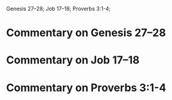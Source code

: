 Genesis 27–28; Job 17–18; Proverbs 3:1-4;

# Commentary on Genesis 27–28

# Commentary on Job 17–18

# Commentary on Proverbs 3:1-4